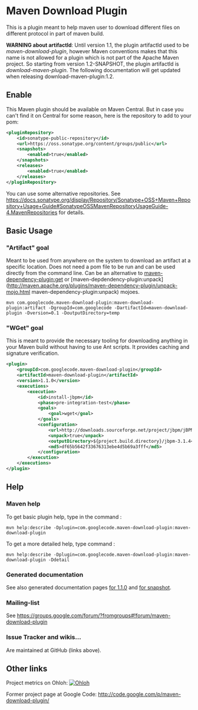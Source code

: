 # Maven Download Plugin
This is a plugin meant to help maven user to download different files on different protocol in part of maven build.

__WARNING about artifactId__: Until version 1.1, the plugin artifactId used to be _maven-download-plugin_, however Maven conventions makes that this name is not allowed for a plugin which is not part of the Apache Maven project. So starting from version 1.2-SNAPSHOT, the plugin artifactId is _download-maven-plugin_. The following documentation will get updated when releasing download-maven-plugin:1.2.

## Enable 

This Maven plugin should be available on Maven Central. But in case you can't find it on Central for some reason, here is the repository to add to your pom:

```xml
<pluginRepository>
	<id>sonatype-public-repository</id>
	<url>https://oss.sonatype.org/content/groups/public</url>
	<snapshots>
		<enabled>true</enabled>
	</snapshots>
	<releases>
		<enabled>true</enabled>
	</releases>
</pluginRepository>
````

You can use some alternative repositories. See https://docs.sonatype.org/display/Repository/Sonatype+OSS+Maven+Repository+Usage+Guide#SonatypeOSSMavenRepositoryUsageGuide-4.MavenRepositories for details.

## Basic Usage

### "Artifact" goal
Meant to be used from anywhere on the system to download an artifact at a specific location.  Does not need a pom file to be run and can be used directly from the command line.
Can be an alternative to [maven-dependency-plugin:get](http://maven.apache.org/plugins/maven-dependency-plugin/get-mojo.html) or [maven-depdendency-plugin:unpack](http://maven.apache.org/plugins/maven-dependency-plugin/unpack-mojo.html maven-dependency-plugin:unpack) mojoes.


```
mvn com.googlecode.maven-download-plugin:maven-download-plugin:artifact -DgroupId=com.googlecode -DartifactId=maven-download-plugin -Dversion=0.1 -DoutputDirectory=temp
```

### "WGet" goal
This is meant to provide the necessary tooling for downloading anything in your Maven build without having to use Ant scripts.
It provides caching and signature verification.
```xml
<plugin>
	<groupId>com.googlecode.maven-download-plugin</groupId>
	<artifactId>maven-download-plugin</artifactId>
	<version>1.1.0</version>
	<executions>
		<execution>
			<id>install-jbpm</id>
			<phase>pre-integration-test</phase>
			<goals>
				<goal>wget</goal>
			</goals>
			<configuration>
				<url>http://downloads.sourceforge.net/project/jbpm/jBPM%203/jbpm-3.1.4/jbpm-3.1.4.zip</url>
				<unpack>true</unpack>
				<outputDirectory>${project.build.directory}/jbpm-3.1.4</outputDirectory>
				<md5>df65b5642f33676313ebe4d5b69a3fff</md5>
			</configuration>
		</execution>
	</executions>
</plugin>
```

## Help

### Maven help

To get basic plugin help, type in the command : 
```
mvn help:describe -Dplugin=com.googlecode.maven-download-plugin:maven-download-plugin
```

To get a more detailed help, type command : 
```
mvn help:describe -Dplugin=com.googlecode.maven-download-plugin:maven-download-plugin -Ddetail
```
### Generated documentation

See also generated documentation pages [for 1.1.0](http://maven-download-plugin.github.com/maven-download-plugin/docsite/1.1.0/) and [for snapshot](http://maven-download-plugin.github.com/maven-download-plugin/docsite/snapshot/).

### Mailing-list

See https://groups.google.com/forum/?fromgroups#!forum/maven-download-plugin

### Issue Tracker and wikis...

Are maintained at GitHub (links above).

## Other links

Project metrics on Ohloh: [![Ohloh](https://www.ohloh.net/p/maven-download-plugin/widgets/project_partner_badge.gif)](https://www.ohloh.net/p/maven-download-plugin)

Former project page at Google Code: http://code.google.com/p/maven-download-plugin/
